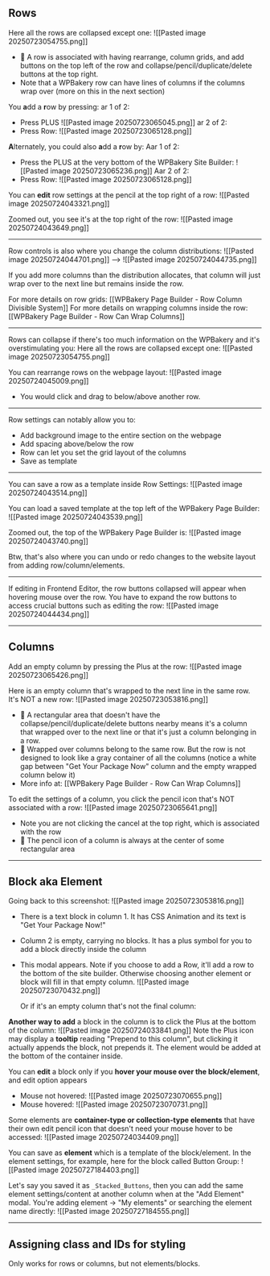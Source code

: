 ## Rows

Here all the rows are collapsed except one:
![[Pasted image 20250723054755.png]]
- 👀 A row is associated with having rearrange, column grids, and add buttons on the top left of the row and collapse/pencil/duplicate/delete buttons at the top right.
- Note that a WPBakery row can have lines of columns if the columns wrap over (more on this in the next section)

You **a**dd a **r**ow by pressing:
ar 1 of 2:
- Press PLUS
![[Pasted image 20250723065045.png]]
ar 2 of 2:
- Press Row:
  ![[Pasted image 20250723065128.png]]

**A**lternately, you could also **a**dd a **r**ow by:
Aar 1 of 2:
- Press the PLUS at the very bottom of the WPBakery Site Builder:
  ![[Pasted image 20250723065236.png]]
Aar 2 of 2:
- Press Row:
  ![[Pasted image 20250723065128.png]]

You can **edit** row settings at the pencil at the top right of a row:
![[Pasted image 20250724043321.png]]

Zoomed out, you see it's at the top right of the row:
![[Pasted image 20250724043649.png]]

---

Row controls is also where you change the column distributions:
![[Pasted image 20250724044701.png]]
-->
![[Pasted image 20250724044735.png]]

If you add more columns than the distribution allocates, that column will just wrap over to the next line but remains inside the row.

For more details on row grids: [[WPBakery Page Builder - Row Column Divisible System]]
For more details on wrapping columns inside the row: [[WPBakery Page Builder - Row Can Wrap Columns]]

---

Rows can collapse if there's too much information on the WPBakery and it's overstimulating you:
Here all the rows are collapsed except one:
![[Pasted image 20250723054755.png]]

You can rearrange rows on the webpage layout:
![[Pasted image 20250724045009.png]]
- You would click and drag to below/above another row.

---


Row settings can notably allow you to:
- Add background image to the entire section on the webpage
- Add spacing above/below the row
- Row can let you set the grid layout of the columns
- Save as template

---

You can save a row as a template inside Row Settings:
![[Pasted image 20250724043514.png]]

You can load a saved template at the top left of the WPBakery Page Builder:
![[Pasted image 20250724043539.png]]

Zoomed out, the top of the WPBakery Page Builder is:
![[Pasted image 20250724043740.png]]

Btw, that's also where you can undo or redo changes to the website layout from adding row/column/elements.

---

If editing in Frontend Editor, the row buttons collapsed will appear when hovering mouse over the row. You have to expand the row buttons to access crucial buttons such as editing the row:
![[Pasted image 20250724044434.png]]

---


## Columns

Add an empty column by pressing the Plus at the row:
![[Pasted image 20250723065426.png]]

Here is an empty column that's wrapped to the next line in the same row. It's NOT a new row:
![[Pasted image 20250723053816.png]]
- 👀 A rectangular area that doesn't have the collapse/pencil/duplicate/delete buttons nearby means it's a column that wrapped over to the next line or that it's just a column belonging in a row. 
- 👀 Wrapped over columns belong to the same row. But the row is not designed to look like a gray container of all the columns (notice a white gap between "Get Your Package Now" column and the empty wrapped column below it)
- More info at: [[WPBakery Page Builder - Row Can Wrap Columns]]

To edit the settings of a column, you click the pencil icon that's NOT associated with a row:
![[Pasted image 20250723065641.png]]
- Note you are not clicking the cancel at the top right, which is associated with the row
- 👀 The pencil icon of a column is always at the center of some rectangular area

---

## Block aka Element

Going back to this screenshot:
![[Pasted image 20250723053816.png]]
- There is a text block in column 1. It has CSS Animation and its text is "Get Your Package Now!"
- Column 2 is empty, carrying no blocks. It has a plus symbol for you to add a block directly inside the column
- This modal appears. Note if you choose to add a Row, it'll add a row to the bottom of the site builder. Otherwise choosing another element or block will fill in that empty column.
  ![[Pasted image 20250723070432.png]]
  
  Or if it's an empty column that's not the final column:


**Another way to add** a block in the column is to click the Plus at the bottom of the column:
![[Pasted image 20250724033841.png]]
Note the Plus icon may display a **tooltip** reading "Prepend to this column", but clicking it actually appends the block, not prepends it. The element would be added at the bottom of the container inside.


You can **edit** a block only if you **hover your mouse over the block/element**, and edit option appears
- Mouse not hovered:
  ![[Pasted image 20250723070655.png]]
- Mouse hovered:
  ![[Pasted image 20250723070731.png]]


Some elements are **container-type or collection-type elements** that have their own edit pencil icon that doesn't need your mouse hover to be accessed:
![[Pasted image 20250724034409.png]]

You can save as **element** which is a template of the block/element. In the element settings, for example, here for the block called Button Group:
![[Pasted image 20250727184403.png]]

Let's say you saved it as `_Stacked_Buttons`, then you can add the same element settings/content at another column when at the "Add Element" modal. You're adding element -> "My elements" or searching the element name directly:
![[Pasted image 20250727184555.png]]

---

## Assigning class and IDs for styling

Only works for rows or columns, but not elements/blocks.